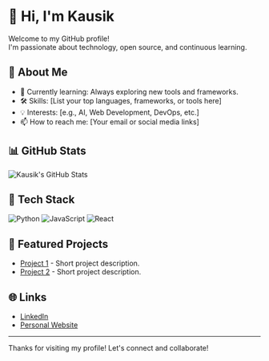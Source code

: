 # 👋 Hi, I'm Kausik

Welcome to my GitHub profile!  
I'm passionate about technology, open source, and continuous learning.

## 🚀 About Me

- 🌱 Currently learning: Always exploring new tools and frameworks.
- 🛠️ Skills: [List your top languages, frameworks, or tools here]
- 💡 Interests: [e.g., AI, Web Development, DevOps, etc.]
- 📫 How to reach me: [Your email or social media links]

## 📊 GitHub Stats

![Kausik's GitHub Stats](https://github-readme-stats.vercel.app/api?username=kausik-l&show_icons=true&theme=radical)

## 🧰 Tech Stack

![Python](https://img.shields.io/badge/-Python-3776AB?style=flat-square&logo=python&logoColor=white)
![JavaScript](https://img.shields.io/badge/-JavaScript-F7B93E?style=flat-square&logo=javascript&logoColor=black)
![React](https://img.shields.io/badge/-React-61DAFB?style=flat-square&logo=react&logoColor=black)
<!-- Add more badges for your favorite languages and tools -->

## 📂 Featured Projects

- [Project 1](https://github.com/kausik-l/project1) - Short project description.
- [Project 2](https://github.com/kausik-l/project2) - Short project description.

## 🌐 Links

- [LinkedIn](https://www.linkedin.com/in/your-profile)
- [Personal Website](https://yourwebsite.com)

---

Thanks for visiting my profile! Let's connect and collaborate!
